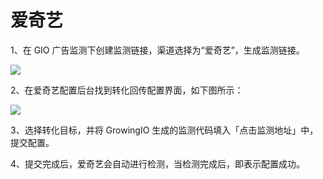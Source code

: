 # 爱奇艺

1、在 GIO 广告监测下创建监测链接，渠道选择为“爱奇艺”，生成监测链接。

![](https://docs.growingio.com/.gitbook/assets/-LGNxeGABUADKiTWTaEM-Lj0JGmvkDChuggEtLGx-Lj0LI_EjP5knwupdOYDimage.png)

2、在爱奇艺配置后台找到转化回传配置界面，如下图所示：

![](https://docs.growingio.com/.gitbook/assets/-LGNxeGABUADKiTWTaEM-Lj0Bc_0eCovcaYAuLrn-Lj0G_0bz1ym3vDFVcBjimage.png)

3、选择转化目标，并将 GrowingIO 生成的监测代码填入「点击监测地址」中，提交配置。

4、提交完成后，爱奇艺会自动进行检测，当检测完成后，即表示配置成功。

